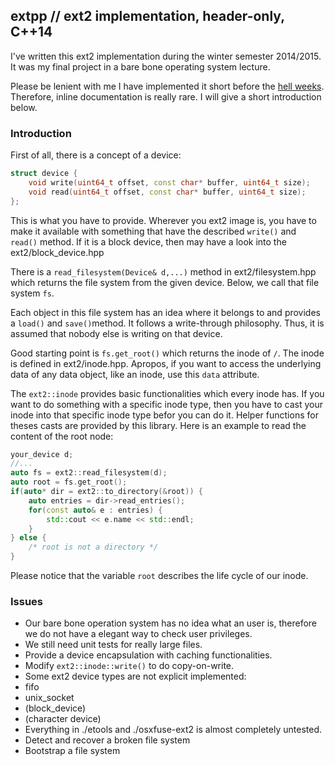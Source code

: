 ## extpp // ext2 implementation, header-only, C++14

I've written this ext2 implementation during the winter semester 2014/2015. It was my final project in a bare bone operating system lecture.

Please be lenient with me I have implemented it short before the [hell weeks](http://www.urbandictionary.com/define.php?term=Hell+Week). Therefore, inline documentation is really rare. I will give a short introduction below.

### Introduction
First of all, there is a concept of a device:

```cpp
struct device {
	void write(uint64_t offset, const char* buffer, uint64_t size);
	void read(uint64_t offset, const char* buffer, uint64_t size);
};
```
This is what you have to provide. Wherever you ext2 image is, you have to make it available with something that have the described ``write()`` and ``read()`` method. If it is a block device, then may have a look into the ext2/block_device.hpp

There is a ``read_filesystem(Device& d,...)`` method in ext2/filesystem.hpp which returns the file system from the given device. Below, we call that file system ``fs``.

Each object in this file system has an idea where it belongs to and provides a ``load()`` and ``save()``method. It follows a write-through philosophy. Thus, it is assumed that nobody else is writing on that device.

Good starting point is ``fs.get_root()`` which returns the inode of ``/``.
The inode is defined in ext2/inode.hpp. Apropos, if you want to access the underlying data of any data object, like an inode, use this ``data`` attribute. 

The ``ext2::inode`` provides basic functionalities which every inode has.
If you want to do something with a specific inode type, then you have to cast your inode into that specific inode type befor you can do it. Helper functions for theses casts are provided by this library. Here is an example to read the content of the root node:

```cpp
your_device d;
//...
auto fs = ext2::read_filesystem(d);
auto root = fs.get_root();
if(auto* dir = ext2::to_directory(&root)) {
	auto entries = dir->read_entries();
	for(const auto& e : entries) {
		std::cout << e.name << std::endl;
	} 
} else {
	/* root is not a directory */
}
```
Please notice that the variable ``root`` describes the life cycle of our inode.



### Issues
- Our bare bone operation system has no idea what an user is, therefore we do not have a elegant way to check user privileges. 
- We still need unit tests for really large files.
- Provide a device encapsulation with caching functionalities.
- Modify ``ext2::inode::write()`` to do copy-on-write.
- Some ext2 device types are not explicit implemented:
 - fifo
 - unix_socket
 - (block_device)
 - (character device)
- Everything in ./etools and ./osxfuse-ext2 is almost completely untested.
- Detect and recover a broken file system
- Bootstrap a file system
